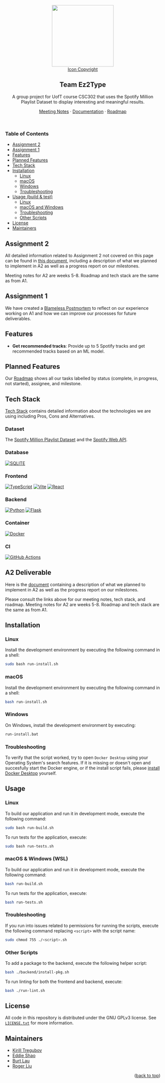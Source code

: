 <div id="readme-top"></div>

<div align="center">
  <a href="https://github.com/KirillTregubov/csc302">
    <img width="200px" height="200px" src="https://raw.githubusercontent.com/KirillTregubov/csc302/a7c5f08e80f02bbeac78c2ce48d5e84fa04b4a7a/frontend/assets/icon.svg">
  </a>
  <div align="center">
    <a href="docs/IconCopyright.md">Icon Copyright</a>
  </div>
  <h2 align="center">Team Ez2Type</h2>
  <p align="center">
    A group project for UofT course CSC302 that uses the Spotify Million Playlist Dataset to display interesting and meaningful results.
    <div>
      <a href="https://github.com/KirillTregubov/csc302/tree/main/docs">Meeting Notes</a>
      ·
      <a href="#top">Documentation</a>
      ·
      <a href="https://github.com/users/KirillTregubov/projects/1">Roadmap</a>
    </div>
  </p>
</div>
<br />

<!-- TABLE OF CONTENTS -->

### Table of Contents

- [Assignment 2](#assignment-2)
- [Assignment 1](#assignment-1)
- [Features](#features)
- [Planned Features](#planned-features)
- [Tech Stack](#tech-stack)
- [Installation](#installation)
  - [Linux](#linux)
  - [macOS](#macos)
  - [Windows](#windows)
  - [Troubleshooting](#troubleshooting)
- [Usage (build & test)](#usage)
  - [Linux](#linux-1)
  - [macOS and Windows](#macos--windows-wsl)
  - [Troubleshooting](#troubleshooting-1)
  - [Other Scripts](#other-scripts)
- [License](#license)
- [Maintainers](#maintainers)

<div id="top"></div>

## Assignment 2

All detailed information related to Assignment 2 not covered on this page can be found in [this document](docs/A2Deliverable.md), including a description of what we planned to implement in A2 as well as a progress report on our milestones.

Meeting notes for A2 are weeks 5-8. Roadmap and tech stack are the same as from A1.

## Assignment 1

We have created a [Blameless Postmortem](docs/A1Postmortem.md) to reflect on our experience working on A1 and how we can improve our processes for future deliverables.

## Features

- **Get recommended tracks**: Provide up to 5 Spotify tracks and get recommended tracks based on an ML model.

## Planned Features

Our [Roadmap](https://github.com/users/KirillTregubov/projects/1/) shows all our tasks labelled by status (complete, in progress, not started), assignee, and milestone.

## Tech Stack

[Tech Stack](docs/TechStack.md) contains detailed information about the technologies we are using including Pros, Cons and Alternatives.

### Dataset

The [Spotify Million Playlist Dataset](https://www.aicrowd.com/challenges/spotify-million-playlist-dataset-challenge) and the [Spotify Web API](https://developer.spotify.com/documentation/web-api/).

### Database

[![SQLITE](https://img.shields.io/badge/SQLite-003B57?logo=sqlite&logoColor=white)](https://www.sqlite.org/index.html)

### Frontend

[![TypeScript](https://img.shields.io/badge/TypeScript-FaF9F8?logo=typescript&logoColor=3178C6)](https://www.typescriptlang.org/)
[![Vite](https://img.shields.io/badge/Vite-646CFF?logo=vite&logoColor=white)](https://vitejs.dev/)
[![React](https://img.shields.io/badge/React-20232A?logo=react&logoColor=61DAFB)](https://reactjs.org/)

### Backend

[![Python](https://img.shields.io/badge/Python-3670A0?logo=python&logoColor=ffdd54)](https://www.python.org/)
[![Flask](https://img.shields.io/badge/Flask-%23000?logo=flask&logoColor=white)](https://flask.palletsprojects.com/)

### Container

[![Docker](https://img.shields.io/badge/Docker-%230db7ed?logo=docker&logoColor=white)](https://www.docker.com/)

### CI

[![GitHub Actions](https://img.shields.io/badge/GitHub_Actions-%232671E5?logo=github-actions&logoColor=white)]()

## A2 Deliverable

Here is the [document](https://github.com/KirillTregubov/csc302/blob/main/docs/A2Deliverable.md) containing a description of what we planned to implement in A2 as well as the progress report on our milestones.

Please consult the links above for our meeting notes, tech stack, and roadmap. Meeting notes for A2 are weeks 5-8. Roadmap and tech stack are the same as from A1.

## Installation

### Linux

Install the development environment by executing the following command in a shell:

```sh
sudo bash run-install.sh
```

### macOS

Install the development environment by executing the following command in a shell:

```sh
bash run-install.sh
```

### Windows

On Windows, install the development environment by executing:

```sh
run-install.bat
```

### Troubleshooting

To verify that the script worked, try to open `Docker Desktop` using your Operating System's search features. If it is missing or doesn't open and succesfully start the Docker engine, or if the install script fails, please [install Docker Desktop](https://docs.docker.com/desktop/) yourself.

## Usage

### Linux

To build our application and run it in development mode, execute the following command:

```sh
sudo bash run-build.sh
```

To run tests for the application, execute:

```sh
sudo bash run-tests.sh
```

### macOS & Windows (WSL)

To build our application and run it in development mode, execute the following command:

```sh
bash run-build.sh
```

To run tests for the application, execute:

```sh
bash run-tests.sh
```

### Troubleshooting

If you run into issues related to permissions for running the scripts, execute the following command replacing `<script>` with the script name:

```sh
sudo chmod 755 ./<script>.sh
```

### Other Scripts

To add a package to the backend, execute the following helper script:

```sh
bash ./backend/install-pkg.sh
```

To run linting for both the frontend and backend, execute:

```sh
bash ./run-lint.sh
```

## License

All code in this repository is distributed under the GNU GPLv3 license. See [`LICENSE.txt`](LICENSE) for more information.

## Maintainers

- [Kirill Tregubov](https://github.com/KirillTregubov)
- [Eddie Shao](https://github.com/EddieShao)
- [Burt Lau](https://github.com/burtlau)
- [Roger Liu](https://github.com/pvtstaticvoid)

<p align="right">(<a href="#readme-top">back to top</a>)</p>
